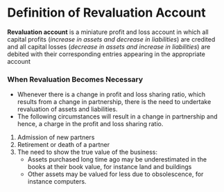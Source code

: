 # Definition of Revaluation Account
 **Revaluation account** is a miniature profit and loss account in which all capital profits (*increase in assets and decrease in liabilities*) are credited and all capital losses (*decrease in assets and increase in liabilities*) are debited with their corresponding entries appearing in the appropriate account
 
 
### When Revaluation Becomes Necessary
* Whenever there is a change in profit and loss sharing ratio, which results from a change 
in partnership, there is the need to undertake revaluation of assets and liabilities.
* The following circumstances will result in a change in partnership and hence, a charge in the profit and loss sharing ratio.
1. Admission of new partners
2. Retirement or death of a partner
3. The need to show the true value of the business:
    * Assets purchased long time ago may be underestimated in the books at their book value, for instance land and buildings 
    * Other assets may be valued for less due to obsolescence, for instance computers.